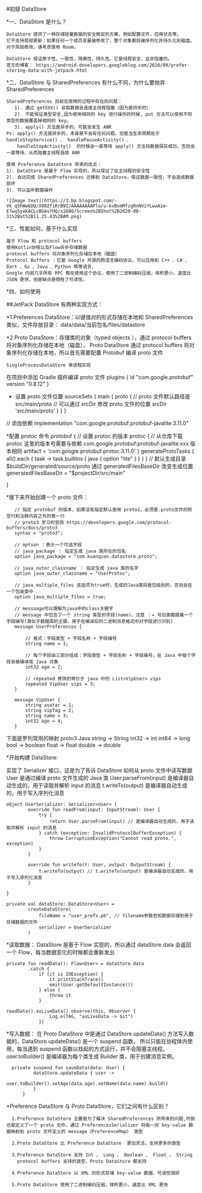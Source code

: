 
#初窥 DataStore

*一、DataStore 是什么？

    DataStore 提供了一种存储轻量数据的安全稳定的方案，例如配置文件，应用状态等。
    它不支持局部更新：如果任何一个成员变量被修改了，整个对象都将被序列化并持久化到磁盘。
    对于局部修改，请考虑使用 Room。
    
    DataStore 保证原子性，一致性，隔离性，持久性。它是线程安全，且非阻塞的。
    官方的博客： https://android-developers.googleblog.com/2020/09/prefer-storing-data-with-jetpack.html

*二、DataStore 与 SharedPreferences 有什么不同，为什么要抛弃 SharedPreferences

    SharedPreferences 目前在使用的过程中存在的问题：
       1). 通过 getXXX() 读取数据会造成主线程阻塞（因为是同步的）
       2). 不能保证类型安全,因为使用相同的 key 进行操作的时候, put 方法可以使用不同类型的数据覆盖掉相同的 key。
       3). apply() 方法是异步的，可能会发生 ANR
    Ps: apply() 方法是异步的，本身是不会有任何问题，但是当生命周期处于  handleStopService() 、 handlePauseActivity() 、
        handleStopActivity()  的时候会一直等待 apply() 方法将数据保存成功，否则会一直等待，从而阻塞主线程造成 ANR 
        
    使用 Preference DataStore 带来的优点：
    1). DataStore 是基于 Flow 实现的，所以保证了在主线程的安全性
    2). 自动完成 SharedPreferences 迁移到 DataStore，保证数据一致性，不会造成数据损坏
    3). 可以监听数据操作

    ![Image text](https://3.bp.blogspot.com/-Vk_q5hWw6DQ/X00ZfiRrB9I/AAAAAAAAPlo/u-kvBvmMfzgRnNViYLwaAim-E7wq5yxKACLcBGAsYHQ/s1600/Screen%2BShot%2B2020-08-31%2Bat%2B11.25.43%2BAM.png)

*三、性能如何，基于什么实现

    基于 Flow 和 protocol buffers
    使用Kotlin协程以及Flow异步存储数据
    protocol buffers 将对象序列化存储在本地（磁盘）
    Protocol Buffers ：它是 Google 开源的跨语言编码协议，可以应用到 C++ 、C# 、Dart 、Go 、Java 、Python 等等语言，
    Google 内部几乎所有 RPC 都在使用这个协议，使用了二进制编码压缩，体积更小，速度比 JSON 更快，但是缺点是牺牲了可读性。
    

*四、如何使用

##JetPack DataStore 有两种实现方式：

*1.Preferences DataStore：以键值对的形式存储在本地和 SharedPreferences 类似，文件存放目录： data/data/当前包名/files/datastore


*2.Proto DataStore：存储类的对象（typed objects ），通过 protocol buffers 将对象序列化存储在本地（磁盘）。
    Proto DataStore 通过 protocol buffers 将对象序列化存储在本地，所以首先需要配置 Protobuf 编译 proto 文件
    
    SingleProcessDataStore 单进程实现
    
   在项目中添加 Gradle 插件编译 proto 文件
   plugins {
       id "com.google.protobuf" version "0.8.12"
   }
   
   * 设置 proto 文件位置
   sourceSets {
       main {
           proto {
               // proto 文件默认路径是 src/main/proto
               // 可以通过 srcDir 修改 proto 文件的位置
               srcDir 'src/main/proto'
           }
       }
   }
   
   // 添加依赖
   implementation  "com.google.protobuf:protobuf-javalite:3.11.0"
   

   *配置 protoc 命令
   protobuf {
       // 设置 protoc 的版本
       protoc {
           // 从仓库下载 protoc 这里的版本号需要与依赖 com.google.protobuf:protobuf-javalite:xxx 版本相同
           artifact = 'com.google.protobuf:protoc:3.11.0'
       }
       generateProtoTasks {
           all().each { task ->
               task.builtins {
                   java {
                       option "lite"
                   }
               }
           }
       }
       // 默认生成目录 $buildDir/generated/source/proto 通过 generatedFilesBaseDir 改变生成位置
       generatedFilesBaseDir = "$projectDir/src/main"
       
   }
   
   *接下来开始创建一个 proto 文件：
   
       // 指定 protobuf 的版本，如果没有指定默认使用 proto2，必须是.proto文件的除空行和注释内容之外的第一行
       // proto3 学习的官网 https://developers.google.com/protocol-buffers/docs/proto3
       syntax = "proto3";
       
       // option ：表示一个可选字段
       // java_package ： 指定生成 java 类所在的包名
       option java_package = "com.kuanquan.datastore.proto";
       
       // java_outer_classname ： 指定生成 java 类的名字
       option java_outer_classname = "UserProtos";
       
       // java_multiple_files 该选项为true时，生成的Java类将是包级别的，否则会在一个包装类中
       option java_multiple_files = true;

       // messaage可以理解为java中的class关键字
       // message 中包含了一个 string 类型的字段(name)。注意 ：= 号后面都跟着一个字段编号(类似于数据库的主键，用于在编译后的二进制消息格式中对字段进行识别)
       message UserPreferences {
       
           // 格式：字段类型 + 字段名称 + 字段编号
           string name = 1;
           
           // 每个字段由三部分组成：字段类型 + 字段名称 + 字段编号，在 Java 中每个字段会被编译成 Java 对象
           int32 age = 2;
           
           // repeated 修饰的等价于 java 中的 List<VipUser> vips
           repeated VipUser vips = 3;
       }
       
       message VipUser {
           string avatar = 1;
           string vipTag = 2;
           string name = 3;
           int32 age = 4;
       }
   
   下面是罗列常用的映射
   proto3      Java
   string  ->  String
   int32  ->   int
   int64  ->   long
   bool  ->    boolean
   float  ->   float
   double  ->  double
   
  *开始构建 DataStore:
  
  实现了 Serializer<User>  接口，这是为了告诉 DataStore 如何从 proto 文件中读写数据
  User 是通过编译 proto 文件生成的 Java 类
  User.parseFrom(input) 是编译器自动生成的，用于读取并解析 input 的消息
  t.writeTo(output) 是编译器自动生成的，用于写入序列化消息
  
    object UserSerializer: Serializer<User> {
            override fun readFrom(input: InputStream): User {
                try {
                    return User.parseFrom(input) // 是编译器自动生成的，用于读取并解析 input 的消息
                } catch (exception: InvalidProtocolBufferException) {
                    throw CorruptionException("Cannot read proto.", exception)
                }
            }
    
            override fun writeTo(t: User, output: OutputStream) {
                t.writeTo(output) // t.writeTo(output) 是编译器自动生成的，用于写入序列化消息
            }
    
    }
    
    private val dataStore: DataStore<User> =
            createDataStore(
                fileName = "user_prefs.pb", // filename参数告知数据存储到用于存储数据的文件
                serializer = UserSerializer
            )
            
  *读取数据：
  DataStore 是基于 Flow 实现的，所以通过 dataStore.data 会返回一个 Flow<T>，每当数据变化的时候都会重新发出
   
    private fun readData(): Flow<User> = dataStore.data
            .catch {
                if (it is IOException) {
                    it.printStackTrace()
                    emit(User.getDefaultInstance())
                } else {
                    throw it
                }

    readData().asLiveData().observe(this, Observer {
                    Log.e(TAG, "asLiveData -> $it")
                })
                
  *写入数据：
  在 Proto DataStore 中是通过 DataStore.updateData() 方法写入数据的，DataStore.updateData() 是一个 suspend 函数，
  所以只能在协程体内使用，每当遇到 suspend 函数以挂起的方式运行，并不会阻塞主线程。
  user.toBuilder() 是编译器为每个类生成 Builder 类，用于创建消息实例。
  
  
      private suspend fun saveData(data: User) {
              dataStore.updateData { user ->
                  user.toBuilder().setAge(data.age).setName(data.name).build()
              }
          }


  *Preference DataStore 与 Proto DataStore，它们之间有什么区别？

      1.Preference DataStore 主要是为了解决 SharedPreferences 所带来的问题,内部也是定义了一个 proto 文件，通过 PreferencesSerializer 将每一对 key-value 数据映射到 proto 文件定义的 message（PreferenceMap） 类型

      2.Proto DataStore 比 Preference DataStore  更加灵活，支持更多的类型

      3.Preference DataStore 支持 Int 、 Long 、 Boolean 、 Float 、 String
        protocol buffers 支持的类型，Proto DataStore 都支持

      4.Preference DataStore 以 XML 的形式存储 key-value 数据，可读性很好

      5.Proto DataStore 使用了二进制编码压缩，体积更小，速度比 XML 更快